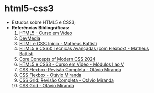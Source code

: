 # html5-css3
* Estudos sobre HTML5 e CSS3;
* **Referências Bibliográficas:**
  1. [HTML5 - Curso em Vídeo](https://www.cursoemvideo.com/curso/html5/)
  2. [DevMedia](https://www.devmedia.com.br/)
  3. [HTML e CSS: Início - Matheus Battisti](https://www.udemy.com/course/html-e-css-o-inicio/)
  4. [HTML5 e CSS3: Técnicas Avançadas (com Flexbox) - Matheus Battisti](https://www.udemy.com/course/html5-e-css3-tecnicas-avancadas-com-flexbox-e-3-projetos/)
  5. [Core Concepts of Modern CSS 2024](https://www.udemy.com/course/core-concepts-of-modern-css/)
  6. [HTML5 e CSS3 - Curso em Vídeo - Módulos I ao V](https://www.cursoemvideo.com/cursos/)
  7. [CSS Flexbox: Revisão Completa - Otávio Miranda](https://www.youtube.com/watch?v=3C7v3S-tnFw)
  8. [CSS Flexbox - Otávio Miranda](https://www.youtube.com/watch?v=uHiSYokteNY)
  9. [CSS Grid: Revisão Completa - Otávio Miranda](https://www.youtube.com/watch?v=R_dqkhX7WbU)
  10. [CSS Grid - Otávio Miranda](https://www.youtube.com/watch?v=odYCJU6NHss)
